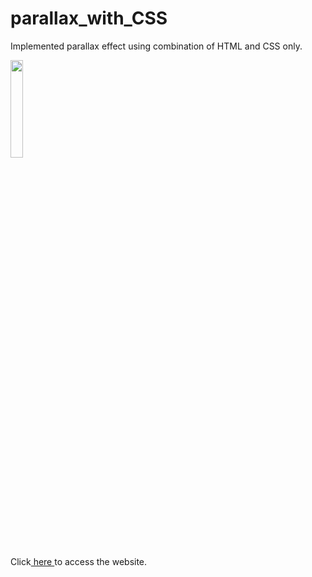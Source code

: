 # parallax_with_CSS

Implemented parallax effect using combination of HTML and CSS only.

<img src="http://dswami.freevar.com/git_icons/csci571_hw1.gif" height="20%" width="20%"><br>

Click<a href="http://dswami.freevar.com/trojan_check_3.html"> here </a> to access the website.

